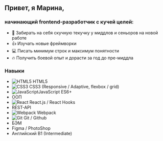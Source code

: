 ## Привет, я Марина,
### начинающий frontend-разработчик с кучей целей:

+ 🤝 Забирать на себя скучную текучку у миддлов и сеньоров на новой работе
+ 👍 Изучать новые фреймворки
+ 💻 Писать минимум строк и максимум понятности
+ 🔥 Получить боевой опыт и дорасти за год до пре-миддла

### Навыки
+ ![HTML5](https://img.shields.io/badge/html5-%23E34F26.svg?style=for-the-badge&logo=html5&logoColor=white) HTML5
+ ![CSS3](https://img.shields.io/badge/css3-%231572B6.svg?style=for-the-badge&logo=css3&logoColor=white) CSS3 (Responsive / Adaptive, flexbox / grid)
+ ![JavaScript](https://img.shields.io/badge/javascript-%23323330.svg?style=for-the-badge&logo=javascript&logoColor=%23F7DF1E)JavaScript ES6+
+ ООП
+ ![React](https://img.shields.io/badge/react-%2320232a.svg?style=for-the-badge&logo=react&logoColor=%2361DAFB) React.js / React Hooks
+ REST-API
+ ![Webpack](https://img.shields.io/badge/webpack-%238DD6F9.svg?style=for-the-badge&logo=webpack&logoColor=black) Webpack
+ ![Git](https://img.shields.io/badge/git-%23F05033.svg?style=for-the-badge&logo=git&logoColor=white) Git / Github
+ БЭМ
+ Figma / PhotoShop
+ Английский B1 (Intermediate)

